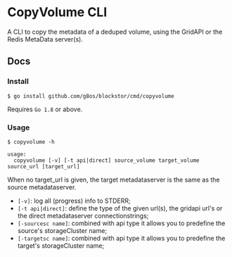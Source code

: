 # CopyVolume CLI

A CLI to copy the metadata of a deduped volume,
using the GridAPI or the Redis MetaData server(s).

## Docs

### Install

```
$ go install github.com/g8os/blockstor/cmd/copyvolume
```

Requires `Go 1.8` or above.

### Usage

```
$ copyvolume -h

usage:
  copyvolume [-v] [-t api|direct] source_volume target_volume source_url [target_url]
```

  When no target_url is given, the target metadataserver is the same as the source metadataserver.

+ `[-v]`: log all (progress) info to STDERR;
+ `[-t api|direct]`: define the type of the given url(s), the gridapi url's or the direct metadataserver connectionstrings;
+ `[-sourcesc name]`: combined with api type it allows you to predefine the source's storageCluster name;
+ `[-targetsc name]`: combined with api type it allows you to predefine the target's storageCluster name;
